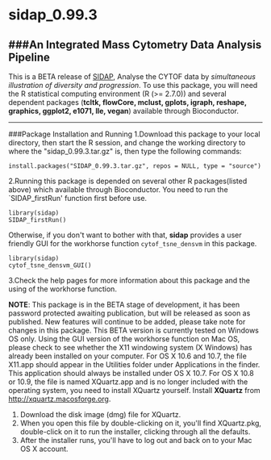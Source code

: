 sidap_0.99.3
=================

###An Integrated Mass Cytometry Data Analysis Pipeline
-----------------------------------------
This is a BETA release of [SIDAP](http://signbioinfo.github.io/SIDAP), Analyse the CYTOF data by *simultaneous illustration of diversity and progression*.
To use this package, you will need the R statistical computing environment (R (>= 2.7.0)) and several dependent 
packages (**tcltk, flowCore, mclust, gplots, igraph, reshape, graphics, ggplot2, e1071, lle, vegan**) available through Bioconductor.

------------------------------------------------
###Package Installation and Running
1.Download this package to your local directory, then start the R session, and change the working directory to where the "sidap_0.99.3.tar.gz" is, then
type the following commands:
```
install.packages("SIDAP_0.99.3.tar.gz", repos = NULL, type = "source")
```  
2.Running this package is depended on several other R packages(listed above) which available through Bioconductor. You need to run the `SIDAP_firstRun' 
function first before use. 
```
library(sidap)
SIDAP_firstRun()
```
Otherwise, if you don't want to bother with that, **sidap** provides a user friendly GUI for the workhorse function `cytof_tsne_densvm` in this package.
```
library(sidap)
cytof_tsne_densvm_GUI()
```

3.Check the help pages for more information about this package and the using of the workhorse function.
              
**NOTE**: This package is in the BETA stage of development, it has been password protected awaiting publication, but will be released as soon as published. New features will continue to be added, please take note for changes in this package. This BETA version is currently tested on Windows OS only. Using the GUI version of the workhorse function on Mac OS, please check to see whether the X11 windowing system (X Windows) has already been installed on your computer. For OS X 10.6 and 10.7, the file X11.app should appear in the Utilities folder under Applications in the finder. This application should always be installed under OS X 10.7. For OS X 10.8 or 10.9, the file is named XQuartz.app and is no longer included with the operating system, you need to install XQuartz yourself. Install **XQuartz** from http://xquartz.macosforge.org.

1. Download the disk image (dmg) file for XQuartz.
2. When you open this file by double-clicking on it, you'll find XQuartz.pkg, double-click on it to run the installer, clicking through all the defaults.
3. After the installer runs, you'll have to log out and back on to your Mac OS X account.

 
 
